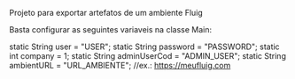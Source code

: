Projeto para exportar artefatos de um ambiente Fluig

Basta configurar as seguintes variaveis na classe Main:

static String user = "USER";
static String password = "PASSWORD";
static int company = 1;
static String adminUserCod = "ADMIN_USER";
static String ambientURL = "URL_AMBIENTE"; //ex.: https://meufluig.com

